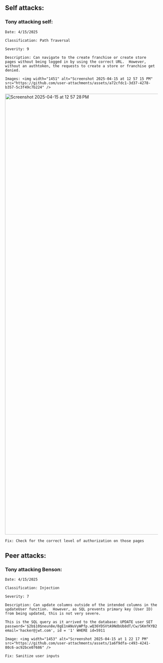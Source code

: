 ## Self attacks:
  ### Tony attacking self:
    Date: 4/15/2025
    
    Classification: Path Traversal
    
    Severity: 9
    
    Description: Can navigate to the create franchise or create store pages without being logged in by using the correct URL.  However, without an authtoken, the requests to create a store or franchise get denied.
    
    Images: <img width="1451" alt="Screenshot 2025-04-15 at 12 57 15 PM" src="https://github.com/user-attachments/assets/a72cfdc1-3d37-4278-b357-5c3f49c7b224" />
  <img width="1451" alt="Screenshot 2025-04-15 at 12 57 28 PM" src="https://github.com/user-attachments/assets/9bc52eb8-7b3c-42b8-b75f-85a649282069" />
  
    Fix: Check for the correct level of authorization on those pages
  
## Peer attacks:
  ### Tony attacking Benson:
  
    Date: 4/15/2025
    
    Classification: Injection
    
    Severity: 7
    
    Description: Can update columns outside of the intended columns in the updateUser function.  However, as SQL prevents primary key (User ID) from being updated, this is not very severe.
    
    This is the SQL query as it arrived to the database: UPDATE user SET password='$2b$10$neun8e/8gE1nANuVyWPfp.wQ36YDSVtA9NdbUb8dT/Cw/SKmfKYB2', email='hacker@jwt.com', id = '1' WHERE id=5911
    
    Image: <img width="1453" alt="Screenshot 2025-04-15 at 1 22 17 PM" src="https://github.com/user-attachments/assets/1a6f9dfa-c493-4241-80c6-ac92bce07686" />
    
    Fix: Sanitize user inputs
